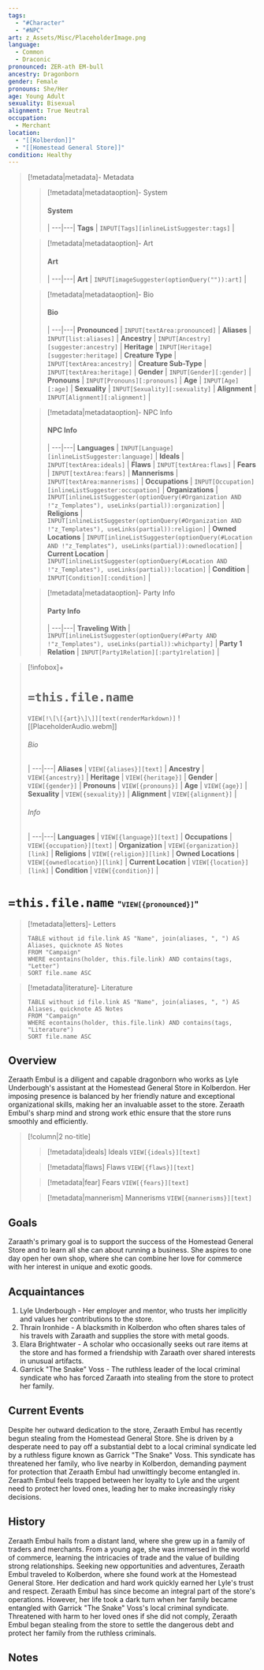 ```yaml
---
tags:
  - "#Character"
  - "#NPC"
art: z_Assets/Misc/PlaceholderImage.png
language:
  - Common
  - Draconic
pronounced: ZER-ath EM-bull
ancestry: Dragonborn
gender: Female
pronouns: She/Her
age: Young Adult
sexuality: Bisexual
alignment: True Neutral
occupation:
  - Merchant
location:
  - "[[Kolberdon]]"
  - "[[Homestead General Store]]"
condition: Healthy
---
```


> [!metadata|metadata]- Metadata 
>> [!metadata|metadataoption]- System
>> #### System
>>  |
>> ---|---|
>> **Tags** | `INPUT[Tags][inlineListSuggester:tags]` |
>
>> [!metadata|metadataoption]- Art
>> #### Art
>>  |
>> ---|---|
>> **Art** | `INPUT[imageSuggester(optionQuery("")):art]` |
>
>> [!metadata|metadataoption]- Bio
>> #### Bio
>>  |
>> ---|---|
>> **Pronounced** |  `INPUT[textArea:pronounced]` |
>> **Aliases** | `INPUT[list:aliases]` |
>> **Ancestry** | `INPUT[Ancestry][suggester:ancestry]` |
>> **Heritage** | `INPUT[Heritage][suggester:heritage]` |
> **Creature Type** | `INPUT[textArea:ancestry]` |
> **Creature Sub-Type** | `INPUT[textArea:heritage]` |
>> **Gender** | `INPUT[Gender][:gender]` |
>> **Pronouns** | `INPUT[Pronouns][:pronouns]` |
>> **Age** | `INPUT[Age][:age]` |
>> **Sexuality** | `INPUT[Sexuality][:sexuality]` |
>> **Alignment** | `INPUT[Alignment][:alignment]` |
>
>> [!metadata|metadataoption]- NPC Info
>> #### NPC Info
>>  |
>>---|---|
>> **Languages** | `INPUT[Language][inlineListSuggester:language]` |
>> **Ideals** | `INPUT[textArea:ideals]` |
>> **Flaws** | `INPUT[textArea:flaws]` |
>> **Fears** |  `INPUT[textArea:fears]` |
>> **Mannerisms** |  `INPUT[textArea:mannerisms]` |
>> **Occupations** | `INPUT[Occupation][inlineListSuggester:occupation]` |
>> **Organizations** | `INPUT[inlineListSuggester(optionQuery(#Organization AND !"z_Templates"), useLinks(partial)):organization]` |
>> **Religions** | `INPUT[inlineListSuggester(optionQuery(#Organization AND !"z_Templates"), useLinks(partial)):religion]` |
>> **Owned Locations** | `INPUT[inlineListSuggester(optionQuery(#Location AND !"z_Templates"), useLinks(partial)):ownedlocation]` |
>> **Current Location** | `INPUT[inlineListSuggester(optionQuery(#Location AND !"z_Templates"), useLinks(partial)):location]` |
>> **Condition** | `INPUT[Condition][:condition]` |
>
>> [!metadata|metadataoption]- Party Info
>> #### Party Info
>>  |
>> ---|---|
>> **Traveling With** | `INPUT[inlineListSuggester(optionQuery(#Party AND !"z_Templates"), useLinks(partial)):whichparty]` |
>> **Party 1 Relation** | `INPUT[Party1Relation][:party1relation]` |

> [!infobox]+
> # `=this.file.name`
> `VIEW[!\[\[{art}\]\]][text(renderMarkdown)]`
> ![[PlaceholderAudio.webm]]
> ###### Bio
>  |
> ---|---|
> **Aliases** | `VIEW[{aliases}][text]` |
> **Ancestry** | `VIEW[{ancestry}]` |
> **Heritage** | `VIEW[{heritage}]` |
> **Gender** | `VIEW[{gender}]` |
> **Pronouns** | `VIEW[{pronouns}]` |
> **Age** | `VIEW[{age}]` |
> **Sexuality** | `VIEW[{sexuality}]` |
> **Alignment** | `VIEW[{alignment}]` |
> ###### Info
>  |
> ---|---|
> **Languages** | `VIEW[{language}][text]` |
> **Occupations** | `VIEW[{occupation}][text]` |
> **Organization** | `VIEW[{organization}][link]` |
> **Religions** | `VIEW[{religion}][link]` |
> **Owned Locations** | `VIEW[{ownedlocation}][link]` |
> **Current Location** | `VIEW[{location}][link]` |
> **Condition** | `VIEW[{condition}]` |


# **`=this.file.name`** <span style="font-size: medium">"`VIEW[{pronounced}]`"</span>

> [!metadata|letters]- Letters
> ```dataview
> TABLE without id file.link AS "Name", join(aliases, ", ") AS Aliases, quicknote AS Notes
> FROM "Campaign"
> WHERE econtains(holder, this.file.link) AND contains(tags, "Letter")
> SORT file.name ASC

> [!metadata|literature]- Literature
> ```dataview
> TABLE without id file.link AS "Name", join(aliases, ", ") AS Aliases, quicknote AS Notes
> FROM "Campaign"
> WHERE econtains(holder, this.file.link) AND contains(tags, "Literature")
> SORT file.name ASC

## Overview

Zeraath Embul is a diligent and capable dragonborn who works as Lyle Underbough's assistant at the Homestead General Store in Kolberdon. Her imposing presence is balanced by her friendly nature and exceptional organizational skills, making her an invaluable asset to the store. Zeraath Embul's sharp mind and strong work ethic ensure that the store runs smoothly and efficiently.

> [!column|2 no-title]
>
> 
>> [!metadata|ideals] Ideals
> `VIEW[{ideals}][text]`
>
>> [!metadata|flaws] Flaws
> `VIEW[{flaws}][text]`
> 
>> [!metadata|fear] Fears
> `VIEW[{fears}][text]`
>
>> [!metadata|mannerism] Mannerisms
> `VIEW[{mannerisms}][text]`

## Goals

Zaraath's primary goal is to support the success of the Homestead General Store and to learn all she can about running a business. She aspires to one day open her own shop, where she can combine her love for commerce with her interest in unique and exotic goods.

## Acquaintances

1. Lyle Underbough - Her employer and mentor, who trusts her implicitly and values her contributions to the store.
2. Thrain Ironhide - A blacksmith in Kolberdon who often shares tales of his travels with Zaraath and supplies the store with metal goods.
3. Elara Brightwater - A scholar who occasionally seeks out rare items at the store and has formed a friendship with Zaraath over shared interests in unusual artifacts.
4. Garrick "The Snake" Voss - The ruthless leader of the local criminal syndicate who has forced Zaraath into stealing from the store to protect her family.

## Current Events

Despite her outward dedication to the store, Zeraath Embul has recently begun stealing from the Homestead General Store. She is driven by a desperate need to pay off a substantial debt to a local criminal syndicate led by a ruthless figure known as Garrick "The Snake" Voss. This syndicate has threatened her family, who live nearby in Kolberdon, demanding payment for protection that Zeraath Embul had unwittingly become entangled in. Zeraath Embul feels trapped between her loyalty to Lyle and the urgent need to protect her loved ones, leading her to make increasingly risky decisions.

## History

Zeraath Embul hails from a distant land, where she grew up in a family of traders and merchants. From a young age, she was immersed in the world of commerce, learning the intricacies of trade and the value of building strong relationships. Seeking new opportunities and adventures, Zeraath Embul traveled to Kolberdon, where she found work at the Homestead General Store. Her dedication and hard work quickly earned her Lyle's trust and respect. Zeraath Embul has since become an integral part of the store's operations. However, her life took a dark turn when her family became entangled with Garrick "The Snake" Voss's local criminal syndicate. Threatened with harm to her loved ones if she did not comply, Zeraath Embul began stealing from the store to settle the dangerous debt and protect her family from the ruthless criminals.

## Notes





